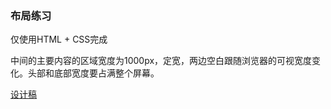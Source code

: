 ### 布局练习

仅使用HTML + CSS完成

中间的主要内容的区域宽度为1000px，定宽，两边空白跟随浏览器的可视宽度变化。头部和底部宽度要占满整个屏幕。

[设计稿](https://share.weiyun.com/5TQSDzA)

